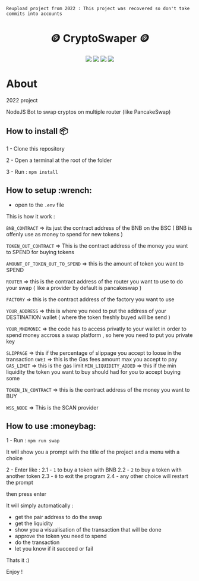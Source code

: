``Reupload project from 2022 : This project was recovered so don't take commits into accounts``


<h1 align="center">🪙 CryptoSwaper 🪙</h1>        


<p align="center">
<img src="https://img.shields.io/badge/language-nodejs-green" />
<img src="https://img.shields.io/badge/platform-npm-red" />
<img src="https://img.shields.io/badge/platform-terminal-black" />
<img src="https://img.shields.io/badge/License-MIT-blue.svg" />
</p>

# About

2022 project 

NodeJS Bot to swap cryptos on multiple router (like PancakeSwap)

<h2> How to install 📦 </h2>
1 - Clone this repository

2 - Open a terminal at the root of the folder

3 - Run : `npm install`

<h2> How to setup :wrench: </h2>

- open to the `.env` file

This is how it work : 

`BNB_CONTRACT` => its just the contract address of the BNB on the BSC ( BNB is offenly use as money to spend for new tokens )

`TOKEN_OUT_CONTRACT` => This is the contract address of the money you want to SPEND for buying tokens

`AMOUNT_OF_TOKEN_OUT_TO_SPEND` => this is the amount of token you want to SPEND 

`ROUTER` => this is the contract address of the router you want to use to do your swap ( like a provider by default is pancakeswap )

`FACTORY` => this is the contract address of the factory you want to use

`YOUR_ADDRESS` => this is where you need to put the address of your DESTINATION wallet ( where the token freshly buyed will be send )

`YOUR_MNEMONIC` => the code has to access privatly to your wallet in order to spend money accross a swap platform , so here you need to put you private key

`SLIPPAGE` => this if the percentage of slippage you accept to loose in the transaction
`GWEI` => this is the Gas fees amount max you accept to pay
`GAS_LIMIT` => this is the gas limit
`MIN_LIQUIDITY_ADDED` => this if the min liquidity the token you want to buy should had for you to accept buying some

`TOKEN_IN_CONTRACT` => this is the contract address of the money you want to BUY

`WSS_NODE` => This is the SCAN provider 

<h2> How to use :moneybag: </h2>

1 - Run : `npm run swap`

It will show you a prompt with the title of the project and a menu with a choice

2 - Enter like :
 2.1 - `1` to buy a token with BNB
 2.2 - `2` to buy a token with another token
 2.3 - `0` to exit the program
 2.4 - any other choice will restart the prompt

 then press enter

It will simply automatically : 
- get the pair address to do the swap
- get the liquidity
- show you a visualisation of the transaction that will be done
- approve the token you need to spend
- do the transaction
- let you know if it succeed or fail

Thats it :)

Enjoy !
